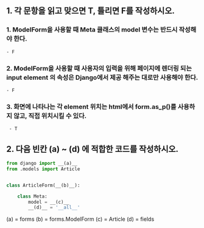 ## 1. 각 문항을 읽고 맞으면 T, 틀리면 F를 작성하시오.


### 1. ModelForm을 사용할 때 Meta 클래스의 model 변수는 반드시 작성해야 한다.

    - F

### 2. ModelForm을 사용할 때 사용자의 입력을 위해 페이지에 렌더링 되는 input element 의 속성은 Django에서 제공 해주는 대로만 사용해야 한다.

    - F

### 3. 화면에 나타나는 각 element 위치는 html에서 form.as_p()를 사용하지 않고, 직접 위치시킬 수 있다.

     - T


## 2. 다음 빈칸 (a) ~ (d) 에 적합한 코드를 작성하시오.


```python
from django import __(a)__
from .models import Article


class ArticleForm(__(b)__):

    class Meta:
        model = __(c)__
        __(d)__ = '__all__'

```

(a) = forms
(b) = forms.ModelForm
(c) = Article
(d) = fields
